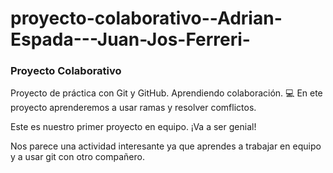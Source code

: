 # proyecto-colaborativo--Adrian-Espada---Juan-Jos-Ferreri-
### Proyecto Colaborativo
Proyecto de práctica con Git y GitHub. Aprendiendo colaboración. 💻
En ete proyecto aprenderemos a usar ramas y resolver comflictos.

Este es nuestro primer proyecto en equipo. ¡Va a ser genial! 

Nos parece una actividad interesante ya que aprendes a trabajar en equipo y a usar git con otro compañero.
